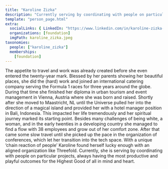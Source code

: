 ```yaml
---
title: "Karoline Zizka"
description: "Currently serving by coordinating with people on particular projects, always having the most productive and playful outcomes for the Highest Good of all in mind and heart."
template: "person_page.html"
extra:
  socialLinks: { LinkedIn: "https://www.linkedin.com/in/karoline-zizka-52a287b6/"}
  organizations: [foundation]
  imgPath: karoline_zizka.jpeg
taxonomies:
  people: ["karoline_zizka"]
  memberships:
    [foundation]
---
```


The appetite to travel and work was already created before she even entered the twenty-year mark. Blessed by her parents showing her beautiful places, she did the (hard) work and joined an international catering company serving the Formula 1 races for three years around the globe. During that time she finished her diploma in urban tourism and event management in Vienna, Austria where she was born and raised. Shortly after she moved to Maastricht, NL until the Universe pulled her into the direction of a magical island and provided her with a hotel manager position in Bali, Indonesia. This impacted her life tremendously and her spiritual journey marked its starting point. Besides many challenges of being white, a woman, and in the early twenties in a developing country she managed to find a flow with 38 employees and grow out of her comfort zone. After that came some slow travel until she picked up the pace in the organization of conferences, which let her transition into the tech space. With a unique ‘chain reaction of people’ Karoline found herself lucky enough with an aligned organization like Threefold. Currently, she is serving by coordinating with people on particular projects, always having the most productive and playful outcomes for the Highest Good of all in mind and heart.
